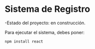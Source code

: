 <h1> Sistema de Registro</h1>

-Estado del proyecto: en construcción. 

Para ejecutar el sistema, debes poner:

```npm install react```
